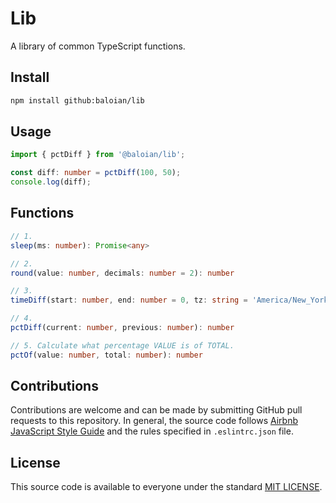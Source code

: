 # Lib
A library of common TypeScript functions.

## Install
```bash
npm install github:baloian/lib
```

## Usage
```typescript
import { pctDiff } from '@baloian/lib';

const diff: number = pctDiff(100, 50);
console.log(diff);
```

## Functions
```typescript
// 1.
sleep(ms: number): Promise<any>

// 2.
round(value: number, decimals: number = 2): number

// 3.
timeDiff(start: number, end: number = 0, tz: string = 'America/New_York'): string

// 4.
pctDiff(current: number, previous: number): number

// 5. Calculate what percentage VALUE is of TOTAL.
pctOf(value: number, total: number): number
```


## Contributions
Contributions are welcome and can be made by submitting GitHub pull requests
to this repository. In general, the source code follows
[Airbnb JavaScript Style Guide](https://github.com/airbnb/javascript) and the
rules specified in `.eslintrc.json` file.


## License
This source code is available to everyone under the standard
[MIT LICENSE](https://github.com/baloian/marcal/blob/master/LICENSE).
